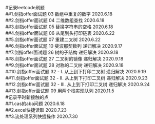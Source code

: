 #记录leetcode刷题<br>
##1.剑指offer面试题 03 数组中重复的数字 2020.6.18<br>
##2.剑指offer面试题 04 二维数组查找 2020.6.18<br>
##3.剑指offer面试题 05 替换字符串的空格 2020.6.18<br>
##4.剑指offer面试题 06 从尾到头打印链表 2020.6.22<br>
##5.剑指offer面试题 07 重建二叉树 2020.6.22<br>
##6.剑指offer面试题 10 斐波那契数列 递归解决 2020.9.17<br>
##7.剑指offer面试题 26 树的子结构 递归解决 2020.9.18<br>
##8.剑指offer面试题 27 二叉树的镜像 递归解决 2020.9.18<br>
##9.剑指offer面试题 28 对称的二叉树 递归解决 2020.9.18<br>
##10.剑指offer面试题 32 - I. 从上到下打印二叉树 递归解决 2020.9.19<br>
##11.剑指offer面试题 32 - II. 从上到下打印二叉树 递归解决 2020.9.23<br>
##12.剑指offer面试题 32 - III. 从上到下打印二叉树 递归解决 2020.9.24<br>
##13.剑指offer面试题 09 用两个栈实现队列 2020.11.5<br>
#记录平时新接触的点<br>
##1.cas的aba问题 2020.6.18<br>
##2.excel快捷读取 2020.7.23<br>
##3.流处理系列快捷操作 2020.7.30<br>

